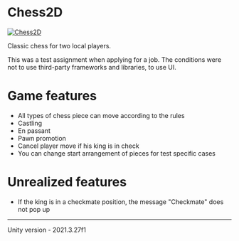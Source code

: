 # Chess2D

<a href="https://media.giphy.com/media/gxrHsWFvIY9RHX8UY3/source.gif"><img src="https://media.giphy.com/media/gxrHsWFvIY9RHX8UY3/source.gif" title="Chess2D"/></a>

Classic chess for two local players.

This was a test assignment when applying for a job. The conditions were not to use third-party frameworks and libraries, to use UI.

# Game features
- All types of chess piece can move according to the rules
- Castling
- En passant
- Pawn promotion
- Cancel player move if his king is in check
- You can change start arrangement of pieces for test specific cases

# Unrealized features
- If the king is in a checkmate position, the message "Checkmate" does not pop up

---
Unity version - 2021.3.27f1

